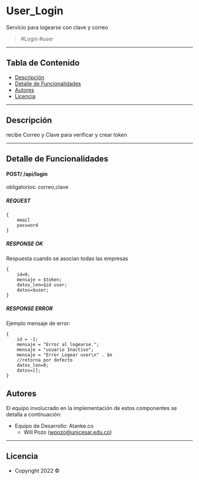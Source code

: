# User_Login

Servicio para logearse con clave y correo

>  #Login #user 

---
## Tabla de Contenido

- [Descripción](#descripción)
- [Detalle de Funcionalidades](#detalle-de-funcionalidades)
- [Autores](#autores)
- [Licencia](#licencia)

---

## Descripción

recibe Correo y Clave para verificar y crear token

---

## Detalle de Funcionalidades

#### POST/ /api/login

obligatorios: correo,clave

##### REQUEST
```
{
    email
    password
}
```

##### RESPONSE OK
Respuesta cuando se asocian todas las empresas
```
{ 
    id=0;
    mensaje = $token;
    datos_len=$id user;
    datos=$user; 
}

```
##### RESPONSE ERROR
Ejemplo mensaje de error:
```
{  
    id = -1;
    mensaje = "Error al logearse.";
    mensaje = "usuario Inactivo";
    mensaje = "Error Logear user\n" . $e    
    //retorna por defecto
    datos_len=0;
    datos=[]; 
}

```
## Autores

El equipo involucrado en la implementación de estos componentes se detalla a continuación:

- Equipo de Desarrollo: Atanke.co
    - Will Pozo (wpozo@unicesar.edu.co)
---

## Licencia

- Copyright 2022 ©